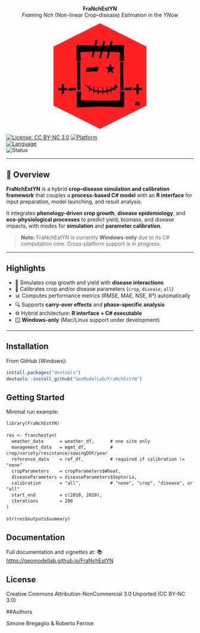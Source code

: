 <div align="center">

**FraNchEstYN**  
*Fra*ming *Nch* (Non-linear Crop–disease) *Est*imation in the *YN*ow

<img src="man/figures/logo.png" alt="FraNchEstYN logo" width="250" align="top"/>

</div>	  

[![License: CC BY-NC 3.0](https://img.shields.io/badge/License-CC%20BY--NC%203.0-lightgrey.svg)](https://creativecommons.org/licenses/by-nc/3.0/)
[![Platform](https://img.shields.io/badge/platform-Windows--only-blue)](https://microsoft.com)  
[![Language](https://img.shields.io/badge/language-R%20%7C%20C%23-purple)](https://cran.r-project.org/)  
![Status](https://img.shields.io/badge/status-active-brightgreen)

---

## 📖 Overview
**FraNchEstYN** is a hybrid **crop–disease simulation and calibration framework** that couples a **process-based C# model** with an **R interface** for input preparation, model launching, and result analysis.

It integrates **phenology-driven crop growth**, **disease epidemiology**, and **eco-physiological processes** to predict yield, biomass, and disease impacts, with modes for **simulation** and **parameter calibration**.

> **Note:** FraNchEstYN is currently **Windows-only** due to its C# computation core. Cross-platform support is in progress.

---

## Highlights

- 🌱 Simulates crop growth and yield with **disease interactions**
- 🦠 Calibrates crop and/or disease parameters (`crop`, `disease`, `all`)
- 📊 Computes performance metrics (RMSE, MAE, NSE, R²) automatically
- 🔍 Supports **carry-over effects** and **phase-specific analysis**
- ⚙️ Hybrid architecture: **R interface + C# executable**
- 🪟 **Windows-only** (Mac/Linux support under development)

---

## Installation

From GitHub (Windows):

```r
install.packages("devtools")
devtools::install_github("GeoModelLab/FraNchEstYN")
```

## Getting Started

Minimal run example:
```
library(FraNchEstYN)

res <- franchestyn(
  weather_data      = weather_df,      # one site only
  management_data   = mgmt_df,         # crop/variety/resistance/sowingDOY/year
  reference_data    = ref_df,          # required if calibration != "none"
  cropParameters    = cropParameters$Wheat,
  diseaseParameters = diseaseParameters$Septoria,
  calibration       = "all",           # "none", "crop", "disease", or "all"
  start_end         = c(2010, 2020),
  iterations        = 200
)

str(res$outputs$summary)

```

## Documentation
Full documentation and vignettes at:
📚 https://geomodellab.github.io/FraNchEstYN

## License

Creative Commons Attribution-NonCommercial 3.0 Unported (CC BY-NC 3.0)

##Authors

Simone Bregaglio & Roberto Ferrise
